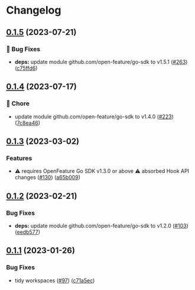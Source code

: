 # Changelog

## [0.1.5](https://github.com/open-feature/go-sdk-contrib/compare/hooks/validator/v0.1.4...hooks/validator/v0.1.5) (2023-07-21)


### 🐛 Bug Fixes

* **deps:** update module github.com/open-feature/go-sdk to v1.5.1 ([#263](https://github.com/open-feature/go-sdk-contrib/issues/263)) ([c75ffd6](https://github.com/open-feature/go-sdk-contrib/commit/c75ffd6017689a86860dec92c1a1564b6145f0c9))

## [0.1.4](https://github.com/open-feature/go-sdk-contrib/compare/hooks/validator/v0.1.3...hooks/validator/v0.1.4) (2023-07-17)


### 🧹 Chore

* update module github.com/open-feature/go-sdk to v1.4.0 ([#223](https://github.com/open-feature/go-sdk-contrib/issues/223)) ([7c8ea46](https://github.com/open-feature/go-sdk-contrib/commit/7c8ea46e3e094f746dbf6d80ba6a1b606314e8d7))

## [0.1.3](https://github.com/open-feature/go-sdk-contrib/compare/hooks/validator/v0.1.2...hooks/validator/v0.1.3) (2023-03-02)


### Features

* ⚠️ requires OpenFeature Go SDK v1.3.0 or above ⚠️ absorbed Hook API changes ([#130](https://github.com/open-feature/go-sdk-contrib/issues/130)) ([a65b009](https://github.com/open-feature/go-sdk-contrib/commit/a65b00957a425b89c261a979f81dcfdf2f5a2bcb))

## [0.1.2](https://github.com/open-feature/go-sdk-contrib/compare/hooks/validator/v0.1.1...hooks/validator/v0.1.2) (2023-02-21)


### Bug Fixes

* **deps:** update module github.com/open-feature/go-sdk to v1.2.0 ([#103](https://github.com/open-feature/go-sdk-contrib/issues/103)) ([eedb577](https://github.com/open-feature/go-sdk-contrib/commit/eedb577745fd98d5189132ebbaa8eb82bdf99dd8))

## [0.1.1](https://github.com/open-feature/go-sdk-contrib/compare/hooks/validator-v0.1.0...hooks/validator/v0.1.1) (2023-01-26)


### Bug Fixes

* tidy workspaces ([#97](https://github.com/open-feature/go-sdk-contrib/issues/97)) ([c71a5ec](https://github.com/open-feature/go-sdk-contrib/commit/c71a5ec7686ec0572bb47f17dbca7e0ec48252d7))
